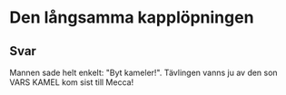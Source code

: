 # Den långsamma kapplöpningen
## Svar
Mannen sade helt enkelt: "Byt kameler!". Tävlingen vanns ju av den son VARS KAMEL kom sist till Mecca!
